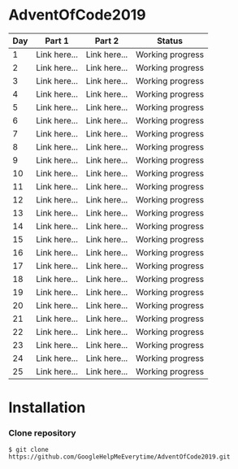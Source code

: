 # AdventOfCode2019

Day | Part 1          | Part 2           | Status
--- | ---------       | ---------        | ---- 
1   | Link here...    | Link here...     | Working progress     
2   | Link here...    | Link here...     | Working progress
3   | Link here...    | Link here...     | Working progress         
4   | Link here...    | Link here...     | Working progress    
5   | Link here...    | Link here...     | Working progress     
6   | Link here...    | Link here...     | Working progress     
7   | Link here...    | Link here...     | Working progress     
8   | Link here...    | Link here...     | Working progress      
9   | Link here...    | Link here...     | Working progress  
10  | Link here...    | Link here...     | Working progress  
11  | Link here...    | Link here...     | Working progress   
12  | Link here...    | Link here...     | Working progress  
13  | Link here...    | Link here...     | Working progress  
14  | Link here...    | Link here...     | Working progress  
15  | Link here...    | Link here...     | Working progress  
16  | Link here...    | Link here...     | Working progress  
17  | Link here...    | Link here...     | Working progress  
18  | Link here...    | Link here...     | Working progress  
19  | Link here...    | Link here...     | Working progress  
20  | Link here...    | Link here...     | Working progress  
21  | Link here...    | Link here...     | Working progress  
22  | Link here...    | Link here...     | Working progress  
23  | Link here...    | Link here...     | Working progress  
24  | Link here...    | Link here...     | Working progress  
25  | Link here...    | Link here...     | Working progress  

# Installation

### Clone repository

```console
$ git clone https://github.com/GoogleHelpMeEverytime/AdventOfCode2019.git
```
